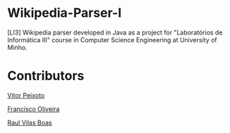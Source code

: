 # Wikipedia-Parser-I
[LI3] Wikipedia parser developed in Java as a project for "Laboratórios de Informática III" course in Computer Science Engineering at University of Minho.

# Contributors

[Vitor Peixoto](https://github.com/VitorPeixoto97)

[Francisco Oliveira](https://github.com/Tibblue)

[Raul Vilas Boas](https://github.com/MrBoas)